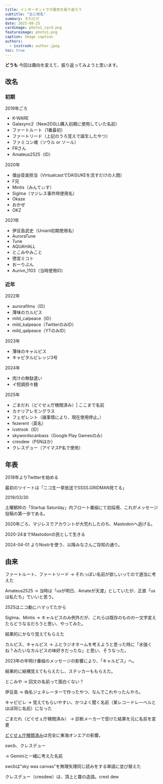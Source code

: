 ```yaml
---
title: インターネットでの歴史を振り返ろう
subtitle: "主に改名"
summary: それだけ
date: 2025-08-25
cardimage: photo1_card.png
featureimage: photo1.png
caption: Image caption
authors:
  - ivstrook: author.jpeg
toc: true
---
```


**どうも**
今回は趣向を変えて、振り返ってみようと思います。

## 改名
### 初期
 2019年ごろ
  - K-WARE
  - Galaxync2（New2DSLL購入初期に使用していた名前）
  - ファートルート（1番最初）
  - ファートリード（上記のうろ覚えで誕生したやつ）
  - ファミコン魂（ソウル or ソール）
  - FRさん
  - Amateus2525（ID）

 2020年
  - 僕@音楽担当（VirtualcastでDAISUKEを流すだけの人間）
  - F兄
  - Mintis（みんてぃす）
  - Siglma（マジレス事件時使用名）
  - Okaze
  - おかぜ
  - OKZ

 2021年
  - 伊豆島武史（Uniant初期使用名）
  - AuroraTune
  - Tune
  - AQUAHALL
  - とこみやみこと
  - 徳宮ミコト
  - おーりぶん
  - Aurivn_1103（当時使用ID）

### 近年
 2022年
  - aurorafilms（ID）
  - 薄味のカルピス
  - mild_calpeace（ID）
  - mild_kalpeace（TwitterのみID）
  - mild_qalpeace（YTのみID）


 2023年
  - 薄味のキャルピス
  - キャピタルビレッジ3号

 2024年
  - 肉汁の無駄遣い
  - イ短調担々麺

 2025年
  - ごまだれ（どぐせぇ庁検閲済み）| ここまで名前
  - カナリアレモングラス
  - フェゼレント（諸事情により、現在使用停止。）
  - fezerent（英名）
  - ivstrook（ID）
  - skywordscanbass（Google Play Gamesのみ）
  - cresdew（PSNほか）
  - クレスデュー（アイマスP名で使用）

## 年表

2018年よりTwitterを始める

最初のツイートは「ニコ生一挙放送でSSSS.GRIDMAN見てる」

2019/03/30

土曜朝枠の「Startup Saturday」内フロート番組にて初採用、これがメッセージ投稿の第一歩である。

2020年ごろ、マジレスでアカウントが大荒れしたのち、Mastodonへ逃げる。

2020-24までMastodonの民として生きる

2024-04-01 よりNostrを使う、以降みなさんご存知の通り。

## 由来

ファートルート、ファートリード
-> それっぽい名前が欲しいってので適当に考えた

Amateus2525
-> 当時は「usが明日、Amateが天渡」としていたが、正直「usは私たち」でいいと思う。

2525はニコ動にハマってたから

Siglma、Mintis
-> キャルピスのみ例外だが、これらは既存のものの一文字変えたらどうなるだろうと思い、やってみた。

結果的にかなり覚えてもらえた

カルピス、キャルピス
-> ふとラジオネームを考えようと思った時に「水強くね？みたいなカルピスの味好きだったな」と思い、そうなった。

2023年の年明け番組のメッセージの影響により、「キャルピス」へ。

結果的に結構覚えてもらえたし、ステッカーももらえた。

とこみや
-> 回文の名前って面白くない？

伊豆島
-> 偽名ジェネレーターで作ったやつ、なんでこれやったんやろ。

キャピビレ
-> 覚えてもらいやすい、かつよく聞く名前（某レコードレーベルとほぼ同じ名前）になった

ごまだれ（どぐせぇ庁検閲済み）
-> 診断メーカーで受けた結果を元に名前を変更

[どぐせぇ庁検閲済み](https://www.youtube.com/watch?v=9dYkgU8CapA)は完全に東海オンエアの影響。

swcb、クレスデュー

-> Geminiと一緒に考えた名前

swcbは"sky was canvas"を無理矢理同じ読みをする単語に並び替えた

クレスデュー（cresdew）は、頂上と霧の造語。crest dew
